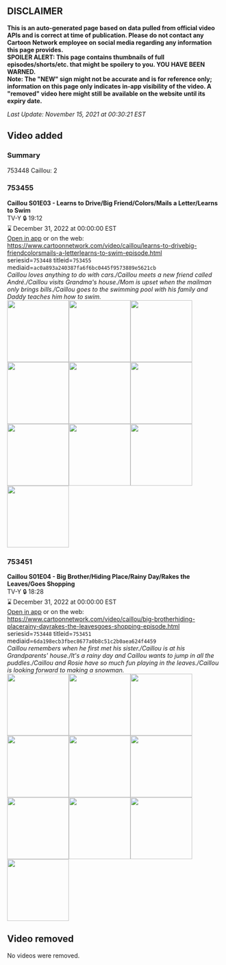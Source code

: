 ## DISCLAIMER
**This is an auto-generated page based on data pulled from official video APIs and is correct at time of publication. Please do not contact any Cartoon Network employee on social media regarding any information this page provides.**  
**SPOILER ALERT: This page contains thumbnails of full episodes/shorts/etc. that might be spoilery to you. YOU HAVE BEEN WARNED.**  
**Note: The "NEW" sign might not be accurate and is for reference only; information on this page only indicates in-app visibility of the video. A "removed" video here might still be available on the website until its expiry date.**  

_Last Update: November 15, 2021 at 00:30:21 EST_
## Video added
### Summary
753448 Caillou: 2  
### 753455
**Caillou S01E03 - Learns to Drive/Big Friend/Colors/Mails a Letter/Learns to Swim**  
TV-Y 🔒 19:12  
⌛ December 31, 2022 at 00:00:00 EST  
[Open in app](https://cnvideo.sercomkc.org/redirector.html?type=cnapp&seriesid=1000000000093702&titleid=753455&mediaid=ac0a893a240387fa6f6bc0445f9573889e5621cb) or on the web: https://www.cartoonnetwork.com/video/caillou/learns-to-drivebig-friendcolorsmails-a-letterlearns-to-swim-episode.html  
seriesid=`753448` titleid=`753455` mediaid=`ac0a893a240387fa6f6bc0445f9573889e5621cb`  
_Caillou loves anything to do with cars./Caillou meets a new friend called André./Caillou visits Grandma's house./Mom is upset when the mailman only brings bills./Caillou goes to the swimming pool with his family and Daddy teaches him how to swim._  
<a href="https://s3.amazonaws.com/cartoonorchestrator/753455_001_1280x720.jpg"><img src="https://s3.amazonaws.com/cartoonorchestrator/753455_001_640x360.jpg" height="144px" /></a><a href="https://s3.amazonaws.com/cartoonorchestrator/753455_002_1280x720.jpg"><img src="https://s3.amazonaws.com/cartoonorchestrator/753455_002_640x360.jpg" height="144px" /></a><a href="https://s3.amazonaws.com/cartoonorchestrator/753455_003_1280x720.jpg"><img src="https://s3.amazonaws.com/cartoonorchestrator/753455_003_640x360.jpg" height="144px" /></a><a href="https://s3.amazonaws.com/cartoonorchestrator/753455_004_1280x720.jpg"><img src="https://s3.amazonaws.com/cartoonorchestrator/753455_004_640x360.jpg" height="144px" /></a><a href="https://s3.amazonaws.com/cartoonorchestrator/753455_005_1280x720.jpg"><img src="https://s3.amazonaws.com/cartoonorchestrator/753455_005_640x360.jpg" height="144px" /></a><a href="https://s3.amazonaws.com/cartoonorchestrator/753455_006_1280x720.jpg"><img src="https://s3.amazonaws.com/cartoonorchestrator/753455_006_640x360.jpg" height="144px" /></a><a href="https://s3.amazonaws.com/cartoonorchestrator/753455_007_1280x720.jpg"><img src="https://s3.amazonaws.com/cartoonorchestrator/753455_007_640x360.jpg" height="144px" /></a><a href="https://s3.amazonaws.com/cartoonorchestrator/753455_008_1280x720.jpg"><img src="https://s3.amazonaws.com/cartoonorchestrator/753455_008_640x360.jpg" height="144px" /></a><a href="https://s3.amazonaws.com/cartoonorchestrator/753455_009_1280x720.jpg"><img src="https://s3.amazonaws.com/cartoonorchestrator/753455_009_640x360.jpg" height="144px" /></a><a href="https://s3.amazonaws.com/cartoonorchestrator/753455_010_1280x720.jpg"><img src="https://s3.amazonaws.com/cartoonorchestrator/753455_010_640x360.jpg" height="144px" /></a>
### 753451
**Caillou S01E04 - Big Brother/Hiding Place/Rainy Day/Rakes the Leaves/Goes Shopping**  
TV-Y 🔒 18:28  
⌛ December 31, 2022 at 00:00:00 EST  
[Open in app](https://cnvideo.sercomkc.org/redirector.html?type=cnapp&seriesid=1000000000093702&titleid=753451&mediaid=6da198ecb3fbec8677a0b8c51c2b0aea624f4459) or on the web: https://www.cartoonnetwork.com/video/caillou/big-brotherhiding-placerainy-dayrakes-the-leavesgoes-shopping-episode.html  
seriesid=`753448` titleid=`753451` mediaid=`6da198ecb3fbec8677a0b8c51c2b0aea624f4459`  
_Caillou remembers when he first met his sister./Caillou is at his Grandparents' house./It's a rainy day and Caillou wants to jump in all the puddles./Caillou and Rosie have so much fun playing in the leaves./Caillou is looking forward to making a snowman._  
<a href="https://s3.amazonaws.com/cartoonorchestrator/753451_001_1280x720.jpg"><img src="https://s3.amazonaws.com/cartoonorchestrator/753451_001_640x360.jpg" height="144px" /></a><a href="https://s3.amazonaws.com/cartoonorchestrator/753451_002_1280x720.jpg"><img src="https://s3.amazonaws.com/cartoonorchestrator/753451_002_640x360.jpg" height="144px" /></a><a href="https://s3.amazonaws.com/cartoonorchestrator/753451_003_1280x720.jpg"><img src="https://s3.amazonaws.com/cartoonorchestrator/753451_003_640x360.jpg" height="144px" /></a><a href="https://s3.amazonaws.com/cartoonorchestrator/753451_004_1280x720.jpg"><img src="https://s3.amazonaws.com/cartoonorchestrator/753451_004_640x360.jpg" height="144px" /></a><a href="https://s3.amazonaws.com/cartoonorchestrator/753451_005_1280x720.jpg"><img src="https://s3.amazonaws.com/cartoonorchestrator/753451_005_640x360.jpg" height="144px" /></a><a href="https://s3.amazonaws.com/cartoonorchestrator/753451_006_1280x720.jpg"><img src="https://s3.amazonaws.com/cartoonorchestrator/753451_006_640x360.jpg" height="144px" /></a><a href="https://s3.amazonaws.com/cartoonorchestrator/753451_007_1280x720.jpg"><img src="https://s3.amazonaws.com/cartoonorchestrator/753451_007_640x360.jpg" height="144px" /></a><a href="https://s3.amazonaws.com/cartoonorchestrator/753451_008_1280x720.jpg"><img src="https://s3.amazonaws.com/cartoonorchestrator/753451_008_640x360.jpg" height="144px" /></a><a href="https://s3.amazonaws.com/cartoonorchestrator/753451_009_1280x720.jpg"><img src="https://s3.amazonaws.com/cartoonorchestrator/753451_009_640x360.jpg" height="144px" /></a><a href="https://s3.amazonaws.com/cartoonorchestrator/753451_010_1280x720.jpg"><img src="https://s3.amazonaws.com/cartoonorchestrator/753451_010_640x360.jpg" height="144px" /></a>
## Video removed
No videos were removed.  
